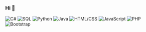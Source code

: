 ### Hi 👋
![C#](https://img.shields.io/badge/C%23-50%25-blue)
![SQL](https://img.shields.io/badge/SQL-90%25-pink)
![Python](https://img.shields.io/badge/Python-50%25-gold)
![Java](https://img.shields.io/badge/Java-50%25-orange)
![HTML/CSS](https://img.shields.io/badge/HTML/CSS-90%25-aliceblue)
![JavaScript](https://img.shields.io/badge/JavaScript-50%25-yellow)
![PHP](https://img.shields.io/badge/PHP-50%25-darkblue)
![Bootstrap](https://img.shields.io/badge/Bootstrap-50%25-purple)
 
<!--
**adko1396/adko1396** is a ✨ _special_ ✨ repository because its `README.md` (this file) appears on your GitHub profile.

Here are some ideas to get you started:

- 🔭 I’m currently working on ...
- 🌱 I’m currently learning ...
- 👯 I’m looking to collaborate on ...
- 🤔 I’m looking for help with ...
- 💬 Ask me about ...
- 📫 How to reach me: ...
- 😄 Pronouns: ...
- ⚡ Fun fact: ...




-->
